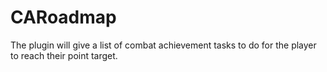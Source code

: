 # CARoadmap
The plugin will give a list of combat achievement tasks to do for the player to reach their point target.